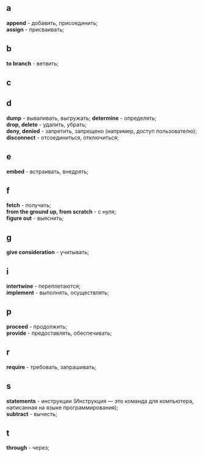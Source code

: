 ## a
**append** - добавить, присоединить;  
**assign** - присваивать;  

## b
**to branch** - ветвить;

## c


## d
**dump** - вываливать, выгружать; 
**determine** - определять;  
**drop, delete** - удалить, убрать;  
 **deny, denied** - запретить, запрещено (например, доступ пользователю);  
**disconnect** - отсоединиться, отключиться;  

## e
**embed** - встраивать, внедрять;

## f
**fetch** - получать;  
**from the ground up, from scratch**  - с нуля;  
**figure out** - выяснить;

## g 
**give consideration** - учитывать;

## i
**intertwine** - переплетаются;  
**implement** - выполнять, осуществлять;

## p
**proceed** - продолжить;  
**provide** - предоставлять, обеспечивать;

## r
**require** - требовать, запрашивать;

## s
**statements** - инструкции (Инструкция — это команда для компьютера, написанная на языке программирования);  
**subtract** - вычесть;

## t
**through** - через;
